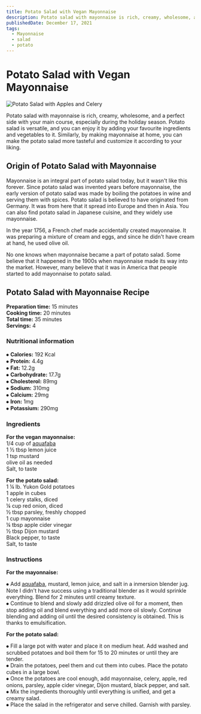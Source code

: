 ```yaml
---
title: Potato Salad with Vegan Mayonnaise
description: Potato salad with mayonnaise is rich, creamy, wholesome, and a perfect side with your main course.
publishedDate: December 17, 2021
tags:
  - Mayonnaise
  - salad
  - potato
---
```


# Potato Salad with Vegan Mayonnaise

![Potato Salad with Apples and Celery](/potatosalad.jpg "image")

Potato salad with mayonnaise is rich, creamy, wholesome, and a perfect side with your main course, especially during the holiday season. Potato salad is versatile, and you can enjoy it by adding your favourite ingredients and vegetables to it. Similarly, by making mayonnaise at home, you can make the potato salad more tasteful and customize it according to your liking.

## Origin of Potato Salad with Mayonnaise

Mayonnaise is an integral part of potato salad today, but it wasn&#39;t like this forever. Since potato salad was invented years before mayonnaise, the early version of potato salad was made by boiling the potatoes in wine and serving them with spices. Potato salad is believed to have originated from Germany. It was from here that it spread into Europe and then in Asia. You can also find potato salad in Japanese cuisine, and they widely use mayonnaise.

In the year 1756, a French chef made accidentally created mayonnaise. It was preparing a mixture of cream and eggs, and since he didn&#39;t have cream at hand, he used olive oil.

No one knows when mayonnaise became a part of potato salad. Some believe that it happened in the 1900s when mayonnaise made its way into the market. However, many believe that it was in America that people started to add mayonnaise to potato salad.

## Potato Salad with Mayonnaise Recipe

**Preparation time:** 15 minutes  
**Cooking time:** 20 minutes  
**Total time:** 35 minutes  
**Servings:** 4

### Nutritional information

⦁ **Calories:** 192 Kcal  
⦁ **Protein:** 4.4g  
⦁ **Fat:** 12.2g  
⦁ **Carbohydrate:** 17.7g  
⦁ **Cholesterol:** 89mg  
⦁ **Sodium:** 310mg  
⦁ **Calcium:** 29mg  
⦁ **Iron:** 1mg  
⦁ **Potassium:** 290mg

### Ingredients

**For the vegan mayonnaise:**  
1/4 cup of [aquafaba](https://en.wikipedia.org/wiki/Aquafaba "Water in which chickpeas or other beans were cooked.")  
1 ½ tbsp lemon juice  
1 tsp mustard  
olive oil as needed  
Salt, to taste

**For the potato salad:**  
1 ¼ lb. Yukon Gold potatoes  
1 apple in cubes  
1 celery stalks, diced  
¼ cup red onion, diced  
½ tbsp parsley, freshly chopped  
1 cup mayonnaise  
¼ tbsp apple cider vinegar  
½ tbsp Dijon mustard  
Black pepper, to taste  
Salt, to taste

### Instructions

**For the mayonnaise:**

⦁ Add [aquafaba](https://en.wikipedia.org/wiki/Aquafaba "Water in which chickpeas or other beans were cooked."), mustard, lemon juice, and salt in a inmersion blender jug. Note I didn't have success using a traditional blender as it would sprinkle everything. Blend for 2 minutes until creamy texture.  
⦁ Continue to blend and slowly add drizzled olive oil for a moment, then stop adding oil and blend everything and add more oil slowly. Continue blending and adding oil until the desired consistency is obtained. This is thanks to emulsification.

**For the potato salad:**

⦁ Fill a large pot with water and place it on medium heat. Add washed and scrubbed potatoes and boil them for 15 to 20 minutes or until they are tender.  
⦁ Drain the potatoes, peel them and cut them into cubes. Place the potato cubes in a large bowl.  
⦁ Once the potatoes are cool enough, add mayonnaise, celery, apple, red onions, parsley, apple cider vinegar, Dijon mustard, black pepper, and salt.  
⦁ Mix the ingredients thoroughly until everything is unified, and get a creamy salad.  
⦁ Place the salad in the refrigerator and serve chilled. Garnish with parsley.
